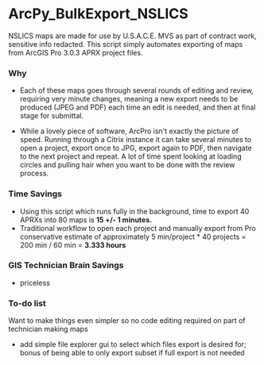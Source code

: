# ArcPy_BulkExport_NSLICS
NSLICS maps are made for use by U.S.A.C.E. MVS as part of contract work, sensitive info redacted. This script simply automates exporting of maps from ArcGIS Pro 3.0.3 APRX project files.
### Why
- Each of these maps goes through several rounds of editing and review, requiring very minute changes, meaning a new export needs to be produced (JPEG and PDF) each time an edit is needed, and then at final stage for submittal.

- While a lovely piece of software, ArcPro isn't exactly the picture of speed. Running through a Citrix instance it can take several minutes to open a project, export once to JPG, export again to PDF, then navigate to the next project and repeat. A lot of time spent looking at loading circles and pulling hair when you want to be done with the review process.

### Time Savings
- Using this script which runs fully in the background, time to export 40 APRXs into 80 maps is **15 +/- 1 minutes.**
- Traditional workflow to open each project and manually export from Pro conservative estimate of approximately 5 min/project * 40 projects = 200 min / 60 min = **3.333 hours**

### GIS Technician Brain Savings
- priceless

### To-do list
Want to make things even simpler so no code editing required on part of technician making maps
- add simple file explorer gui to select which files export is desired for; bonus of being able to only export subset if full export is not needed
